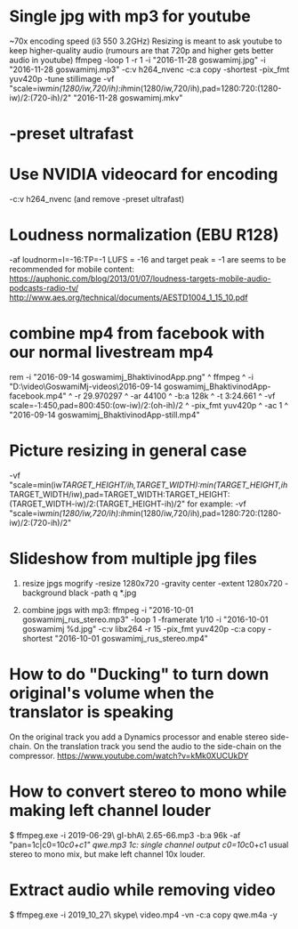 Single jpg with mp3 for youtube
===============================

~70x encoding speed (i3 550 3.2GHz)
Resizing is meant to ask youtube to keep higher-quality audio (rumours are that 720p and higher gets better audio in youtube)
ffmpeg -loop 1 -r 1 -i "2016-11-28 goswamimj.jpg" -i "2016-11-28 goswamimj.mp3" -c:v h264_nvenc -c:a copy -shortest -pix_fmt yuv420p -tune stillimage -vf "scale=iw*min(1280/iw\,720/ih):ih*min(1280/iw\,720/ih),pad=1280:720:(1280-iw)/2:(720-ih)/2" "2016-11-28 goswamimj.mkv"

# -preset ultrafast 

Use NVIDIA videocard for encoding
=================================

-c:v h264_nvenc (and remove -preset ultrafast)

Loudness normalization (EBU R128)
=================================
-af loudnorm=I=-16:TP=-1
LUFS = -16 and target peak = -1 are seems to be recommended for mobile content:
https://auphonic.com/blog/2013/01/07/loudness-targets-mobile-audio-podcasts-radio-tv/
http://www.aes.org/technical/documents/AESTD1004_1_15_10.pdf

combine mp4 from facebook with our normal livestream mp4
========================================================
rem    -i "2016-09-14 goswamimj_BhaktivinodApp.png" ^
ffmpeg ^
    -i "D:\video\GoswamiMj-videos\2016-09-14 goswamimj_BhaktivinodApp-facebook.mp4" ^
    -r 29.970297 ^
    -ar 44100 ^
    -b:a 128k ^
    -t 3:24.661 ^
    -vf scale=-1:450,pad=800:450:(ow-iw)/2:(oh-ih)/2 ^
    -pix_fmt yuv420p ^
    -ac 1 ^
    "2016-09-14 goswamimj_BhaktivinodApp-still.mp4"

Picture resizing in general case
================================
-vf "scale=min(iw*TARGET_HEIGHT/ih\,TARGET_WIDTH):min(TARGET_HEIGHT\,ih*TARGET_WIDTH/iw),pad=TARGET_WIDTH:TARGET_HEIGHT:(TARGET_WIDTH-iw)/2:(TARGET_HEIGHT-ih)/2"
for example:
-vf "scale=iw*min(1280/iw\,720/ih):ih*min(1280/iw\,720/ih),pad=1280:720:(1280-iw)/2:(720-ih)/2"

Slideshow from multiple jpg files
=================================

1. resize jpgs
    mogrify -resize 1280x720 -gravity center -extent 1280x720 -background black -path q *.jpg

2. combine jpgs with mp3:
    ffmpeg -i "2016-10-01 goswamimj_rus_stereo.mp3" -loop 1 -framerate 1/10 -i "2016-10-01 goswamimj %d.jpg" -c:v libx264 -r 15 -pix_fmt yuv420p -c:a copy -shortest "2016-10-01 goswamimj_rus_stereo.mp4"

How to do "Ducking" to turn down original's volume when the translator is speaking
==================================================================================

On the original track you add a Dynamics processor and enable stereo side-chain.
On the translation track you send the audio to the side-chain on the compressor.
https://www.youtube.com/watch?v=kMk0XUCUkDY

How to convert stereo to mono while making left channel louder
==============================================================
$ ffmpeg.exe -i 2019-06-29\ gI-bhA\ 2.65-66.mp3 -b:a 96k -af "pan=1c|c0=10*c0+c1" qwe.mp3
1c: single channel output
c0=10*c0+c1 usual stereo to mono mix, but make left channel 10x louder.

Extract audio while removing video
===============================
$ ffmpeg.exe -i 2019_10_27\ skype\ video.mp4 -vn -c:a copy qwe.m4a -y
